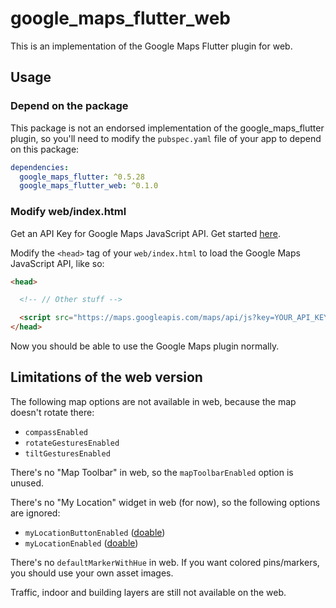 # google_maps_flutter_web

This is an implementation of the Google Maps Flutter plugin for web.

## Usage

### Depend on the package

This package is not an endorsed implementation of the google_maps_flutter plugin, so you'll need to modify the `pubspec.yaml` file of your app to depend on this package:

```yaml
dependencies:
  google_maps_flutter: ^0.5.28
  google_maps_flutter_web: ^0.1.0
```

### Modify web/index.html

Get an API Key for Google Maps JavaScript API. Get started [here](https://developers.google.com/maps/documentation/javascript/get-api-key).

Modify the `<head>` tag of your `web/index.html` to load the Google Maps JavaScript API, like so:

```html
<head>

  <!-- // Other stuff -->

  <script src="https://maps.googleapis.com/maps/api/js?key=YOUR_API_KEY"></script>
</head>
```

Now you should be able to use the Google Maps plugin normally.

## Limitations of the web version

The following map options are not available in web, because the map doesn't rotate there:

* `compassEnabled`
* `rotateGesturesEnabled`
* `tiltGesturesEnabled`

There's no "Map Toolbar" in web, so the `mapToolbarEnabled` option is unused.

There's no "My Location" widget in web (for now), so the following options are ignored:

* `myLocationButtonEnabled` ([doable](https://developers.google.com/maps/documentation/javascript/examples/control-custom))
* `myLocationEnabled` ([doable](https://api.dart.dev/stable/2.8.4/dart-html/Geolocation-class.html))

There's no `defaultMarkerWithHue` in web. If you want colored pins/markers, you should use your own asset images.

Traffic, indoor and building layers are still not available on the web.
